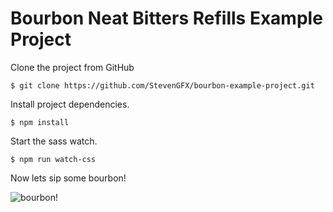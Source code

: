 # Bourbon Neat Bitters Refills Example Project

Clone the project from GitHub

```
$ git clone https://github.com/StevenGFX/bourbon-example-project.git
```

Install project dependencies.

```
$ npm install
```

Start the sass watch.

```
$ npm run watch-css
```

Now lets sip some bourbon!

![bourbon!](http://imgur.com/LHKfbU0)
